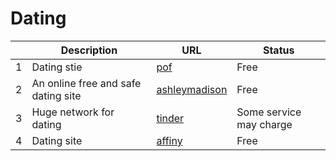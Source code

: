 # Dating
|     | Description   | URL | Status |
| --- | --- | --- | ---|
| 1 | Dating stie |  [pof](https://www.pof.com/) | Free | 
| 2 | An online free and safe dating site |  [ashleymadison](https://www.ashleymadison.com/) | Free |
| 3 | Huge network for dating |  [tinder](https://tinder.com/@username) | Some service may charge |
| 4 | Dating site |  [affiny](https://www.affiny.co.uk/) | Free 
